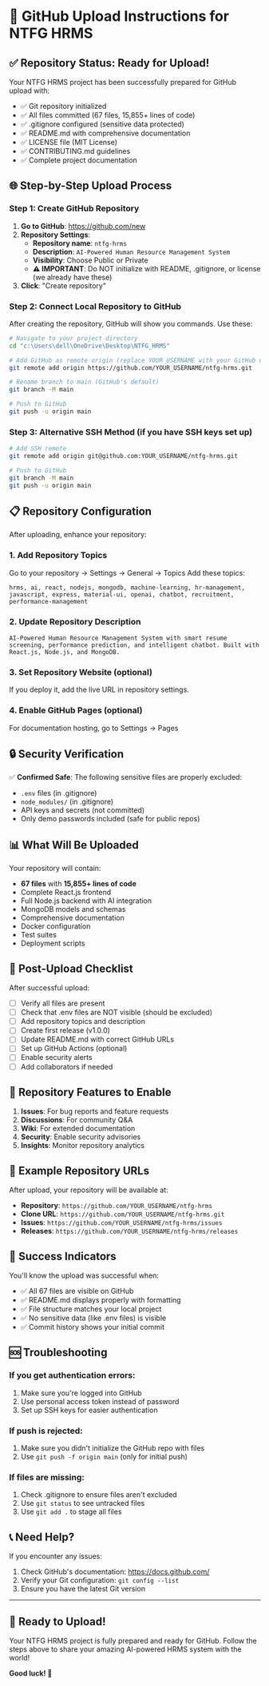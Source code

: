 # 🚀 GitHub Upload Instructions for NTFG HRMS

## ✅ Repository Status: Ready for Upload!

Your NTFG HRMS project has been successfully prepared for GitHub upload with:
- ✅ Git repository initialized
- ✅ All files committed (67 files, 15,855+ lines of code)
- ✅ .gitignore configured (sensitive data protected)
- ✅ README.md with comprehensive documentation
- ✅ LICENSE file (MIT License)
- ✅ CONTRIBUTING.md guidelines
- ✅ Complete project documentation

## 🌐 Step-by-Step Upload Process

### Step 1: Create GitHub Repository

1. **Go to GitHub**: https://github.com/new
2. **Repository Settings**:
   - **Repository name**: `ntfg-hrms`
   - **Description**: `AI-Powered Human Resource Management System`
   - **Visibility**: Choose Public or Private
   - **⚠️ IMPORTANT**: Do NOT initialize with README, .gitignore, or license (we already have these)
3. **Click**: "Create repository"

### Step 2: Connect Local Repository to GitHub

After creating the repository, GitHub will show you commands. Use these:

```bash
# Navigate to your project directory
cd "c:\Users\dell\OneDrive\Desktop\NTFG_HRMS"

# Add GitHub as remote origin (replace YOUR_USERNAME with your GitHub username)
git remote add origin https://github.com/YOUR_USERNAME/ntfg-hrms.git

# Rename branch to main (GitHub's default)
git branch -M main

# Push to GitHub
git push -u origin main
```

### Step 3: Alternative SSH Method (if you have SSH keys set up)

```bash
# Add SSH remote
git remote add origin git@github.com:YOUR_USERNAME/ntfg-hrms.git

# Push to GitHub
git branch -M main
git push -u origin main
```

## 📋 Repository Configuration

After uploading, enhance your repository:

### 1. Add Repository Topics
Go to your repository → Settings → General → Topics
Add these topics:
```
hrms, ai, react, nodejs, mongodb, machine-learning, hr-management, javascript, express, material-ui, openai, chatbot, recruitment, performance-management
```

### 2. Update Repository Description
```
AI-Powered Human Resource Management System with smart resume screening, performance prediction, and intelligent chatbot. Built with React.js, Node.js, and MongoDB.
```

### 3. Set Repository Website (optional)
If you deploy it, add the live URL in repository settings.

### 4. Enable GitHub Pages (optional)
For documentation hosting, go to Settings → Pages

## 🔒 Security Verification

✅ **Confirmed Safe**: The following sensitive files are properly excluded:
- `.env` files (in .gitignore)
- `node_modules/` (in .gitignore)
- API keys and secrets (not committed)
- Only demo passwords included (safe for public repos)

## 📊 What Will Be Uploaded

Your repository will contain:
- **67 files** with **15,855+ lines of code**
- Complete React.js frontend
- Full Node.js backend with AI integration
- MongoDB models and schemas
- Comprehensive documentation
- Docker configuration
- Test suites
- Deployment scripts

## 🎯 Post-Upload Checklist

After successful upload:

- [ ] Verify all files are present
- [ ] Check that .env files are NOT visible (should be excluded)
- [ ] Add repository topics and description
- [ ] Create first release (v1.0.0)
- [ ] Update README.md with correct GitHub URLs
- [ ] Set up GitHub Actions (optional)
- [ ] Enable security alerts
- [ ] Add collaborators if needed

## 🌟 Repository Features to Enable

1. **Issues**: For bug reports and feature requests
2. **Discussions**: For community Q&A
3. **Wiki**: For extended documentation
4. **Security**: Enable security advisories
5. **Insights**: Monitor repository analytics

## 🚀 Example Repository URLs

After upload, your repository will be available at:
- **Repository**: `https://github.com/YOUR_USERNAME/ntfg-hrms`
- **Clone URL**: `https://github.com/YOUR_USERNAME/ntfg-hrms.git`
- **Issues**: `https://github.com/YOUR_USERNAME/ntfg-hrms/issues`
- **Releases**: `https://github.com/YOUR_USERNAME/ntfg-hrms/releases`

## 🎉 Success Indicators

You'll know the upload was successful when:
- ✅ All 67 files are visible on GitHub
- ✅ README.md displays properly with formatting
- ✅ File structure matches your local project
- ✅ No sensitive data (like .env files) is visible
- ✅ Commit history shows your initial commit

## 🆘 Troubleshooting

### If you get authentication errors:
1. Make sure you're logged into GitHub
2. Use personal access token instead of password
3. Set up SSH keys for easier authentication

### If push is rejected:
1. Make sure you didn't initialize the GitHub repo with files
2. Use `git push -f origin main` (only for initial push)

### If files are missing:
1. Check .gitignore to ensure files aren't excluded
2. Use `git status` to see untracked files
3. Use `git add .` to stage all files

## 📞 Need Help?

If you encounter any issues:
1. Check GitHub's documentation: https://docs.github.com/
2. Verify your Git configuration: `git config --list`
3. Ensure you have the latest Git version

---

## 🎊 Ready to Upload!

Your NTFG HRMS project is fully prepared and ready for GitHub. Follow the steps above to share your amazing AI-powered HRMS system with the world!

**Good luck! 🚀**